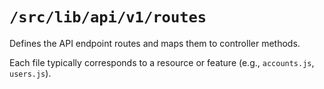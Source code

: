 # `/src/lib/api/v1/routes`

Defines the API endpoint routes and maps them to controller methods.

Each file typically corresponds to a resource or feature (e.g., `accounts.js`, `users.js`).

